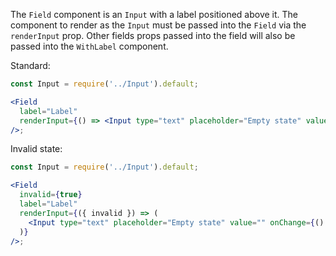 The `Field` component is an `Input` with a label positioned above it. The component to render as the `Input`
must be passed into the `Field` via the `renderInput` prop. Other fields props passed into the field will also
be passed into the `WithLabel` component.

Standard:

```jsx
const Input = require('../Input').default;

<Field
  label="Label"
  renderInput={() => <Input type="text" placeholder="Empty state" value="" onChange={() => null} />}
/>;
```

Invalid state:

```jsx
const Input = require('../Input').default;

<Field
  invalid={true}
  label="Label"
  renderInput={({ invalid }) => (
    <Input type="text" placeholder="Empty state" value="" onChange={() => null} invalid />
  )}
/>;
```
